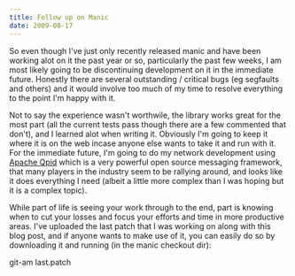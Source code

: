 ```yaml
---
title: Follow up on Manic
date: 2009-08-17
---
```


So even though I've just only recently released manic and have been working alot on it the past year or so, particularly the past few weeks, I am most likely going to be discontinuing development on it in the immediate future. Honestly there are several outstanding / critical bugs (eg segfaults and others) and it would involve too much of my time to resolve everything to the point I'm happy with it. 

Not to say the experience wasn't worthwile, the library works great for the most part (all the current tests pass though there are a few commented that don't), and I learned alot when writing it. Obviously I'm going to keep it where it is on the web incase anyone else wants to take it and run with it. For the immediate future, I'm going to do my network development using <a href="http://qpid.apache.org/">Apache Qpid</a>  which is a very powerful open source messaging framework, that many players in the industry seem to be rallying around, and looks like it does everything I need (albeit a little more complex than I was hoping but it is a complex topic). 

While part of life is seeing your work through to the end, part is knowing when to cut your losses and focus your efforts and time in more productive areas. I've uploaded the last patch that I was working on along with this blog post, and if anyone wants to make use of it, you can easily do so by downloading it and running (in the manic checkout dir):

  git-am last.patch
